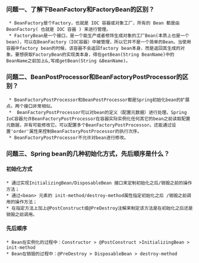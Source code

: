 ### 问题一、了解下BeanFactory和FactoryBean的区别？
     * BeanFactory是个Factory，也就是 IOC 容器或对象工厂，所有的 Bean 都是由 BeanFactory( 也就是 IOC 容器 ) 来进行管理。 
     * FactoryBean是一个接口，是一个能生产或者修饰生成对象的工厂Bean(本质上也是一个bean)，可以在BeanFactory（IOC容器）中被管理，所以它并不是一个简单的Bean。当使用容器中factory bean的时候，该容器不会返回factory bean本身，而是返回其生成的对象。要想获取FactoryBean的实现类本身，得在getBean(String BeanName)中的BeanName之前加上&,写成getBean(String &BeanName)。

### 问题二、BeanPostProcessor和BeanFactoryPostProcessor的区别？
     * BeanFactoryPostProcessor和BeanPostProcessor都是Spring初始化bean的扩展点。两个接口非常相似。
     *  BeanFactoryPostProcessor可以对bean的定义（配置元数据）进行处理。Spring IoC容器允许BeanFactoryPostProcessor在容器实际实例化任何其它的bean之前读取配置元数据，并有可能修改它。可以配置多个BeanFactoryPostProcessor。还能通过设置'order'属性来控制BeanFactoryPostProcessor的执行次序。
     * BeanFactoryPostProcessor不允许对bean进行修改。

### 问题三、Spring bean的几种初始化方式，先后顺序是什么？
#### 初始化方式
    * 通过实现InitializingBean/DisposableBean 接口来定制初始化之后/销毁之前的操作方法；
    * 通过<bean> 元素的 init-method/destroy-method属性指定初始化之后 /销毁之前调用的操作方法；
    * 在指定方法上加上@PostConstruct或@PreDestroy注解来制定该方法是在初始化之后还是销毁之前调用。
#### 先后顺序
    * Bean在实例化的过程中：Constructor > @PostConstruct >InitializingBean > init-method
    * Bean在销毁的过程中：@PreDestroy > DisposableBean > destroy-method
    